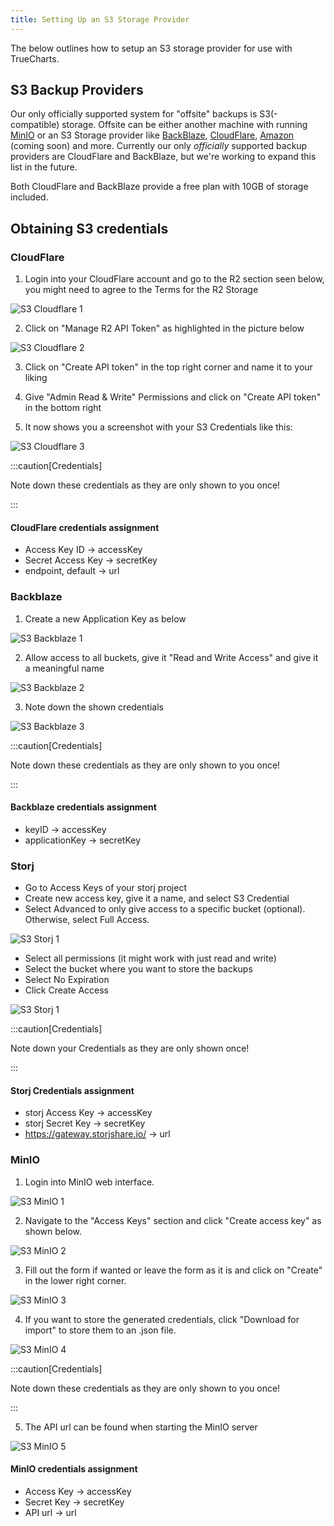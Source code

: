 ```yaml
---
title: Setting Up an S3 Storage Provider
---
```


The below outlines how to setup an S3 storage provider for use with TrueCharts.

## S3 Backup Providers

Our only officially supported system for "offsite" backups is S3(-compatible) storage. Offsite can be either another machine with running [MinIO](https://min.io/) or an S3 Storage provider like [BackBlaze](https://www.backblaze.com/docs/cloud-storage-s3-compatible-api), [CloudFlare](https://www.cloudflare.com/en-au/developer-platform/r2/), [Amazon](https://aws.amazon.com/s3/) (coming soon) and more. Currently our only *officially* supported backup providers are CloudFlare and BackBlaze, but we're working to expand this list in the future.

Both CloudFlare and BackBlaze provide a free plan with 10GB of storage included.

## Obtaining S3 credentials

### CloudFlare

1. Login into your CloudFlare account and go to the R2 section seen below, you might need to agree to the Terms for the R2 Storage

![S3 Cloudflare 1](./img/s3_cloudflare_1.png)

2. Click on "Manage R2 API Token" as highlighted in the picture below

![S3 Cloudflare 2](./img/s3_cloudflare_2.png)

3. Click on "Create API token" in the top right corner and name it to your liking

4. Give "Admin Read & Write" Permissions and click on "Create API token" in the bottom right

5. It now shows you a screenshot with your S3 Credentials like this:

![S3 Cloudflare 3](./img/s3_cloudflare_3.png)

:::caution[Credentials]

Note down these credentials as they are only shown to you once!

:::

#### CloudFlare credentials assignment

- Access Key ID -> accessKey
- Secret Access Key -> secretKey
- endpoint, default -> url

### Backblaze

1. Create a new Application Key as below

![S3 Backblaze 1](./img/s3_backblaze_1.png)

2. Allow access to all buckets, give it "Read and Write Access" and give it a meaningful name

![S3 Backblaze 2](./img/s3_backblaze_2.png)

3. Note down the shown credentials

![S3 Backblaze 3](./img/s3_backblaze_3.png)

:::caution[Credentials]

Note down these credentials as they are only shown to you once!

:::

#### Backblaze credentials assignment

- keyID -> accessKey
- applicationKey -> secretKey

### Storj

- Go to Access Keys of your storj project
- Create new access key, give it a name, and select S3 Credential
- Select Advanced to only give access to a specific bucket (optional). Otherwise, select Full Access.

![S3 Storj 1](./img/s3_storj_1.png)

- Select all permissions (it might work with just read and write)
- Select the bucket where you want to store the backups
- Select No Expiration
- Click Create Access

![S3 Storj 1](./img/s3_storj_1.png)

:::caution[Credentials]

Note down your Credentials as they are only shown once!

:::

#### Storj Credentials assignment

- storj Access Key -> accessKey
- storj Secret Key -> secretKey
- https://gateway.storjshare.io/ -> url

### MinIO

1. Login into MinIO web interface.

![S3 MinIO 1](./img/s3_minio_1.png)

2. Navigate to the "Access Keys" section and click "Create access key" as shown below.

![S3 MinIO 2](./img/s3_minio_2.png)

3. Fill out the form if wanted or leave the form as it is and click on "Create" in the lower right corner.

![S3 MinIO 3](./img/s3_minio_3.png)

4. If you want to store the generated credentials, click "Download for import" to store them to an .json file.

![S3 MinIO 4](./img/s3_minio_4.png)

:::caution[Credentials]

Note down these credentials as they are only shown to you once!

:::

5. The API url can be found when starting the MinIO server

![S3 MinIO 5](./img/s3_minio_5.png)

#### MinIO credentials assignment

- Access Key -> accessKey
- Secret Key -> secretKey
- API url -> url
